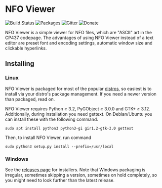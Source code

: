 NFO Viewer
==========

[![Build Status](https://travis-ci.org/otsaloma/nfoview.svg)](https://travis-ci.org/otsaloma/nfoview)
[![Packages](https://repology.org/badge/tiny-repos/nfoview.svg)](https://repology.org/metapackage/nfoview)
[![Gitter](https://badges.gitter.im/Join%20Chat.svg)](https://gitter.im/otsaloma/nfoview)
[![Donate](https://img.shields.io/badge/donate-paypal.me-blue.svg)](https://www.paypal.me/otsaloma)

NFO Viewer is a simple viewer for NFO files, which are "ASCII" art in
the CP437 codepage. The advantages of using NFO Viewer instead of a text
editor are preset font and encoding settings, automatic window size and
clickable hyperlinks.

## Installing

### Linux

NFO Viewer is packaged for most of the popular [distros][packages], so
easiest is to install via your distro's package management. If you need
a newer version than packaged, read on.

NFO Viewer requires Python ≥ 3.2, PyGObject ≥ 3.0.0 and GTK+ ≥ 3.12.
Additionally, during installation you need gettext. On Debian/Ubuntu you
can install these with the following command.

    sudo apt install python3 python3-gi gir1.2-gtk-3.0 gettext

Then, to install NFO Viewer, run command

    sudo python3 setup.py install --prefix=/usr/local

[packages]: https://repology.org/metapackage/nfoview

### Windows

See the [releases page][releases] for installers. Note that Windows
packaging is irregular, sometimes skipping a version, sometimes on hold
completely, so you might need to look further than the latest release.

[releases]: https://github.com/otsaloma/nfoview/releases
